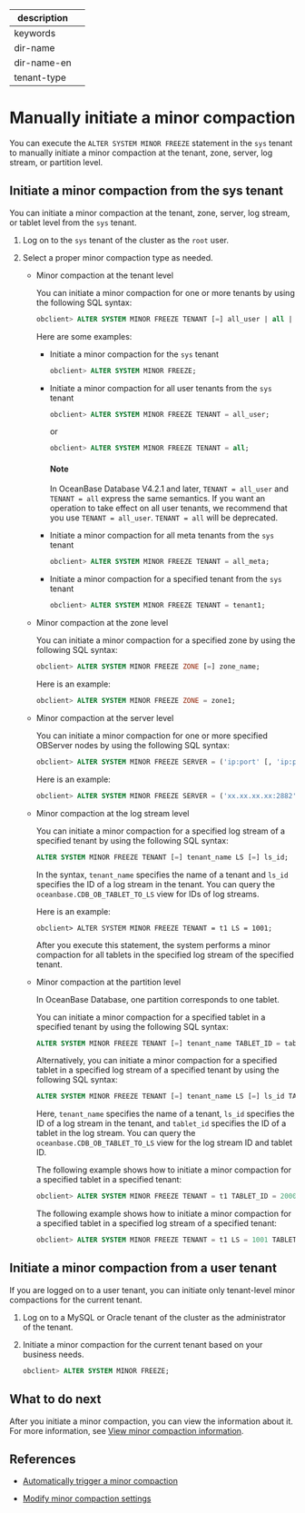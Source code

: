 |description||
|---|---|
|keywords||
|dir-name||
|dir-name-en||
|tenant-type||

# Manually initiate a minor compaction

You can execute the `ALTER SYSTEM MINOR FREEZE` statement in the `sys` tenant to manually initiate a minor compaction at the tenant, zone, server, log stream, or partition level.

## Initiate a minor compaction from the sys tenant

You can initiate a minor compaction at the tenant, zone, server, log stream, or tablet level from the `sys` tenant.

1. Log on to the `sys` tenant of the cluster as the `root` user.

2. Select a proper minor compaction type as needed.

   * Minor compaction at the tenant level

      You can initiate a minor compaction for one or more tenants by using the following SQL syntax:

      ```sql
      obclient> ALTER SYSTEM MINOR FREEZE TENANT [=] all_user | all | all_meta | tenant_name [, tenant_name ...];
      ```

      Here are some examples:

      * Initiate a minor compaction for the `sys` tenant

         ```sql
         obclient> ALTER SYSTEM MINOR FREEZE;
         ```

      * Initiate a minor compaction for all user tenants from the `sys` tenant

         ```sql
         obclient> ALTER SYSTEM MINOR FREEZE TENANT = all_user;
         ```

         or

         ```sql
         obclient> ALTER SYSTEM MINOR FREEZE TENANT = all;
         ```

          <main id="notice" type='explain'>
          <h4>Note</h4>
          <p>In OceanBase Database V4.2.1 and later, <code>TENANT = all_user</code> and <code>TENANT = all</code> express the same semantics. If you want an operation to take effect on all user tenants, we recommend that you use <code>TENANT = all_user</code>. <code>TENANT = all</code> will be deprecated. </p>
          </main>

      * Initiate a minor compaction for all meta tenants from the `sys` tenant

         ```sql
         obclient> ALTER SYSTEM MINOR FREEZE TENANT = all_meta;
         ```

      * Initiate a minor compaction for a specified tenant from the `sys` tenant

         ```sql
         obclient> ALTER SYSTEM MINOR FREEZE TENANT = tenant1;
         ```

   * Minor compaction at the zone level

      You can initiate a minor compaction for a specified zone by using the following SQL syntax:

      ```sql
      obclient> ALTER SYSTEM MINOR FREEZE ZONE [=] zone_name;
      ```

      Here is an example:

      ```sql
      obclient> ALTER SYSTEM MINOR FREEZE ZONE = zone1;
      ```

   * Minor compaction at the server level

      You can initiate a minor compaction for one or more specified OBServer nodes by using the following SQL syntax:

      ```sql
      obclient> ALTER SYSTEM MINOR FREEZE SERVER = ('ip:port' [, 'ip:port'...]);
      ```

      Here is an example:

      ```sql
      obclient> ALTER SYSTEM MINOR FREEZE SERVER = ('xx.xx.xx.xx:2882','xx.xx.xx.xx:2882');
      ```

   * Minor compaction at the log stream level

      You can initiate a minor compaction for a specified log stream of a specified tenant by using the following SQL syntax:

      ```sql
      ALTER SYSTEM MINOR FREEZE TENANT [=] tenant_name LS [=] ls_id;
      ```

      In the syntax, `tenant_name` specifies the name of a tenant and `ls_id` specifies the ID of a log stream in the tenant. You can query the `oceanbase.CDB_OB_TABLET_TO_LS` view for IDs of log streams.

      Here is an example:

      ```shell
      obclient> ALTER SYSTEM MINOR FREEZE TENANT = t1 LS = 1001;
      ```

      After you execute this statement, the system performs a minor compaction for all tablets in the specified log stream of the specified tenant.

   * Minor compaction at the partition level

      In OceanBase Database, one partition corresponds to one tablet.

      You can initiate a minor compaction for a specified tablet in a specified tenant by using the following SQL syntax:

      ```sql
      ALTER SYSTEM MINOR FREEZE TENANT [=] tenant_name TABLET_ID = tablet_id;
      ```

      Alternatively, you can initiate a minor compaction for a specified tablet in a specified log stream of a specified tenant by using the following SQL syntax:

      ```sql
      ALTER SYSTEM MINOR FREEZE TENANT [=] tenant_name LS [=] ls_id TABLET_ID = tablet_id;
      ```

      Here, `tenant_name` specifies the name of a tenant, `ls_id` specifies the ID of a log stream in the tenant, and `tablet_id` specifies the ID of a tablet in the log stream. You can query the `oceanbase.CDB_OB_TABLET_TO_LS` view for the log stream ID and tablet ID.

      The following example shows how to initiate a minor compaction for a specified tablet in a specified tenant:

      ```sql
      obclient> ALTER SYSTEM MINOR FREEZE TENANT = t1 TABLET_ID = 200001;
      ```

      The following example shows how to initiate a minor compaction for a specified tablet in a specified log stream of a specified tenant:

      ```sql
      obclient> ALTER SYSTEM MINOR FREEZE TENANT = t1 LS = 1001 TABLET_ID = 200001;
      ```

## Initiate a minor compaction from a user tenant

If you are logged on to a user tenant, you can initiate only tenant-level minor compactions for the current tenant.

1. Log on to a MySQL or Oracle tenant of the cluster as the administrator of the tenant.

2. Initiate a minor compaction for the current tenant based on your business needs.

   ```sql
   obclient> ALTER SYSTEM MINOR FREEZE;
   ```

## What to do next

After you initiate a minor compaction, you can view the information about it. For more information, see [View minor compaction information](../100.dump-management/400.view-dump-information.md).

## References

* [Automatically trigger a minor compaction](../100.dump-management/200.automatically-trigger-dump.md)

* [Modify minor compaction settings](../100.dump-management/500.modify-dump-configuration.md)